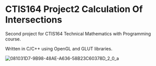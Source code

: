 # CTIS164 Project2 Calculation Of Intersections

Second project for CTIS164 Technical Mathematics with Programming course.

Written in C/C++ using OpenGL and GLUT libraries.
 
![081031D7-9B98-48AE-A636-58B23C60378D_2_0_a](https://user-images.githubusercontent.com/29208395/159756277-0119899b-7c16-48fc-9f86-c7d2bdec17fb.gif)
